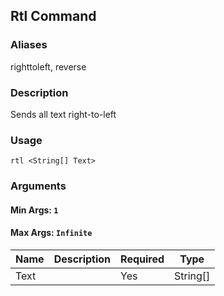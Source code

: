 ## Rtl Command

### Aliases

righttoleft, reverse

### Description

Sends all text right-to-left

### Usage

`rtl <String[] Text>`

### Arguments

#### Min Args: `1`

#### Max Args: `Infinite`

| Name | Description | Required | Type |
|------|-------------|----------|------|
|Text||Yes|String[]|